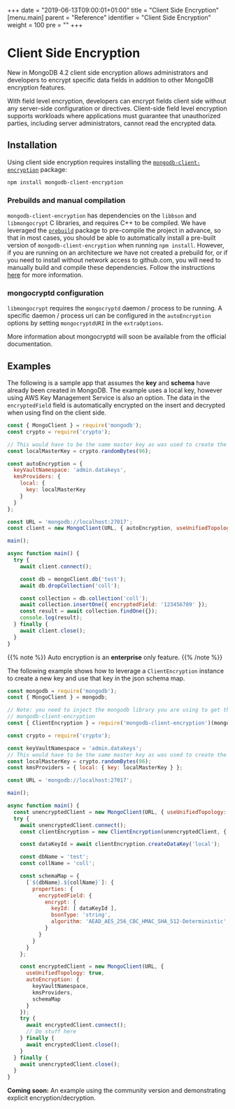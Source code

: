 +++
date = "2019-06-13T09:00:01+01:00"
title = "Client Side Encryption"
[menu.main]
  parent = "Reference"
  identifier = "Client Side Encryption"
  weight = 100
  pre = "<i class='fa'></i>"
+++

# Client Side Encryption

New in MongoDB 4.2 client side encryption allows administrators and developers to encrypt specific data fields in addition to other
MongoDB encryption features.

With field level encryption, developers can encrypt fields client side without any server-side
configuration or directives. Client-side field level encryption supports workloads where applications must guarantee that
unauthorized parties, including server administrators, cannot read the encrypted data.

## Installation

Using client side encryption requires installing the [`mongodb-client-encryption`](https://www.npmjs.com/package/mongodb-client-encryption) package:

```sh
npm install mongodb-client-encryption
```

### Prebuilds and manual compilation

`mongodb-client-encryption` has dependencies on the `libbson` and `libmongocrypt` C libraries, and requires C++ to be compiled. We have leveraged the [`prebuild`](https://www.npmjs.com/package/prebuild) package to pre-compile the project in advance, so that in most cases, you should be able to automatically install a pre-built version of `mongodb-client-encryption` when running `npm install`. However, if you are running on an architecture we have not created a prebuild for, or if you need to install without network access to github.com, you will need to manually build and compile these dependencies. Follow the instructions [here](https://github.com/mongodb/libmongocrypt/blob/master/README.md#building-libmongocrypt) for more information.


### mongocryptd configuration

`libmongocrypt` requires the `mongocryptd` daemon / process to be running. A specific daemon / process uri can be configured in the
`autoEncryption` options by setting `mongocryptdURI` in the `extraOptions`.

More information about mongocryptd will soon be available from the official documentation.

## Examples

The following is a sample app that assumes the **key** and **schema** have already been created in MongoDB. The example uses a local key,
however using AWS Key Management Service is also an option. The data in the `encryptedField` field is automatically encrypted on the
insert and decrypted when using find on the client side.

```js
const { MongoClient } = require('mongodb');
const crypto = require('crypto');

// This would have to be the same master key as was used to create the encryption key
const localMasterKey = crypto.randomBytes(96);

const autoEncryption = {
  keyVaultNamespace: 'admin.datakeys',
  kmsProviders: {
    local: {
      key: localMasterKey
    }
  }
};

const URL = 'mongodb://localhost:27017';
const client = new MongoClient(URL, { autoEncryption, useUnifiedTopology: true });

main();

async function main() {
  try {
    await client.connect();

    const db = mongoClient.db('test');
    await db.dropCollection('coll');

    const collection = db.collection('coll');
    await collection.insertOne({ encryptedField: '123456789' });
    const result = await collection.findOne({});
    console.log(result);
  } finally {
    await client.close();
  }
}
```

{{% note %}}
Auto encryption is an **enterprise** only feature.
{{% /note %}}

The following example shows how to leverage a `ClientEncryption` instance to create a new key and use that key in the json schema map.

```js
const mongodb = require('mongodb');
const { MongoClient } = mongodb;

// Note: you need to inject the mongodb library you are using to get the classes within
// mongodb-client-encryption
const { ClientEncryption } = require('mongodb-client-encryption')(mongodb);

const crypto = require('crypto');

const keyVaultNamespace = 'admin.datakeys';
// This would have to be the same master key as was used to create the encryption key
const localMasterKey = crypto.randomBytes(96);
const kmsProviders = { local: { key: localMasterKey } };

const URL = 'mongodb://localhost:27017';

main();

async function main() {
  const unencryptedClient = new MongoClient(URL, { useUnifiedTopology: true });
  try {
    await unencryptedClient.connect();
    const clientEncryption = new ClientEncryption(unencryptedClient, { kmsProviders, keyVaultNamespace });

    const dataKeyId = await clientEncryption.createDataKey('local');

    const dbName = 'test';
    const collName = 'coll';

    const schemaMap = {
      [`${dbName}.${collName}`]: {
        properties: {
          encryptedField: {
            encrypt: {
              keyId: [ dataKeyId ],
              bsonType: 'string',
              algorithm: 'AEAD_AES_256_CBC_HMAC_SHA_512-Deterministic'
            }
          }
        }
      }
    };

    const encryptedClient = new MongoClient(URL, {
      useUnifiedTopology: true,
      autoEncryption: {
        keyVaultNamespace,
        kmsProviders,
        schemaMap
      }
    });
    try {
      await encryptedClient.connect();
      // Do stuff here
    } finally {
      await encryptedClient.close();
    }
  } finally {
    await unencryptedClient.close();
  }
}
```

**Coming soon:** An example using the community version and demonstrating explicit encryption/decryption.
